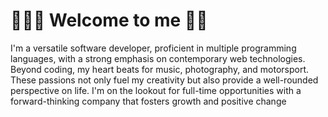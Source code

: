 # 👨🏿‍💻 **Welcome to me** 👋🏿

I'm a versatile software developer, proficient in multiple programming languages, with a strong emphasis on contemporary web technologies. Beyond coding, my heart beats for music, photography, and motorsport. These passions not only fuel my creativity but also provide a well-rounded perspective on life. I'm on the lookout for full-time opportunities with a forward-thinking company that fosters growth and positive change
